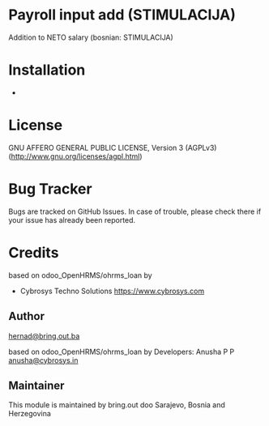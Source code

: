 Payroll input add (STIMULACIJA)
================================

Addition to NETO salary (bosnian: STIMULACIJA)


Installation
============
-

License
=======
GNU AFFERO GENERAL PUBLIC LICENSE, Version 3 (AGPLv3)
(http://www.gnu.org/licenses/agpl.html)

Bug Tracker
===========
Bugs are tracked on GitHub Issues. In case of trouble, please check there if your issue has already been reported.

Credits
=======


based on odoo_OpenHRMS/ohrms_loan by
* Cybrosys Techno Solutions <https://www.cybrosys.com>

Author
------

hernad@bring.out.ba

based on odoo_OpenHRMS/ohrms_loan by
Developers: Anusha P P <anusha@cybrosys.in>

Maintainer
----------

This module is maintained by bring.out doo Sarajevo, Bosnia and Herzegovina